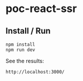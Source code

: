 # poc-react-ssr

## Install / Run 
```
npm install
npm run dev
```

See the results: 
```
http://localhost:3000/
```
